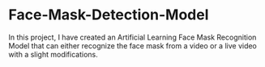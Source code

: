 # Face-Mask-Detection-Model
In this project, I have created an Artificial Learning Face Mask Recognition Model that can either recognize the face mask from a video or a live video with a slight modifications.
